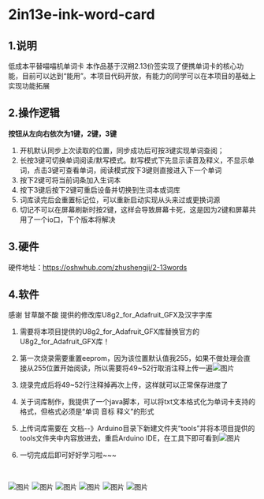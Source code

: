 # 2in13e-ink-word-card
## 1.说明
低成本平替喵喵机单词卡
本作品基于汉朔2.13价签实现了便携单词卡的核心功能，目前可以达到“能用”。本项目代码开放，有能力的同学可以在本项目的基础上实现功能拓展
## 2.操作逻辑
**按钮从左向右依次为1键，2键，3键**

1. 开机默认同步上次读取的位置，同步成功后可按3键实现单词查阅；
2. 长按3键可切换单词阅读/默写模式。默写模式下先显示读音及释义，不显示单词，点击3键可查看单词，阅读模式按下3键则直接进入下一个单词
3. 按下2键可将当前词条加入生词本
4. 按下3键后按下2键可重启设备并切换到生词本或词库
5. 词库读完后会重置标记位，可以重新启动实现从头来过或更换词源
6. 切记不可以在屏幕刷新时按2键，这样会导致屏幕卡死，这是因为2键和屏幕共用了一个io口，下个版本将解决

## 3.硬件

硬件地址：https://oshwhub.com/zhushengji/2-13words

## 4.软件

感谢 甘草酸不酸 提供的修改库U8g2_for_Adafruit_GFX及汉字字库

1. 需要将本项目提供的U8g2_for_Adafruit_GFX库替换官方的U8g2_for_Adafruit_GFX库！
2. 第一次烧录需要重置eeprom，因为该位置默认值我255，如果不做处理会直接从255位置开始阅读，所以需要将49~52行取消注释上传一遍![图片](https://user-images.githubusercontent.com/32239713/159401172-e15e5f80-4c89-4f9a-b4e3-98a89f70f83e.png)

3. 烧录完成后将49~52行注释掉再次上传，这样就可以正常保存进度了
4. 关于词库制作，我提供了一个java脚本，可以将txt文本格式化为单词卡支持的格式，但格式必须是“单词 音标 释义”的形式
5. 上传词库需要在 文档--》Arduino目录下新建文件夹“tools”并将本项目提供的tools文件夹中内容放进去，重启Arduino IDE，在工具下即可看到![图片](https://user-images.githubusercontent.com/32239713/159401123-c598ce18-4d4e-4de0-a9ad-e0986b418ee7.png)

6. 一切完成后即可好好学习啦~~~

​		

![图片](https://user-images.githubusercontent.com/32239713/159209550-265dac6f-3148-4d76-aae0-9b929021ff41.png)
![图片](https://user-images.githubusercontent.com/32239713/159209559-b1f59d90-5b27-4923-a324-4fccfb4cf89e.png)
![图片](https://user-images.githubusercontent.com/32239713/159209562-58d1b9a1-3805-4f9c-a024-9cd08fbf3864.png)
![图片](https://user-images.githubusercontent.com/32239713/159209565-1072ad2e-00e5-4b69-b224-f51866ade30a.png)
![图片](https://user-images.githubusercontent.com/32239713/159209569-ce56a6ff-7d87-4ed4-b142-da4a573168eb.png)
![图片](https://user-images.githubusercontent.com/32239713/159209574-174a7916-9fc6-4ef4-b975-4992a1e07a98.png)
